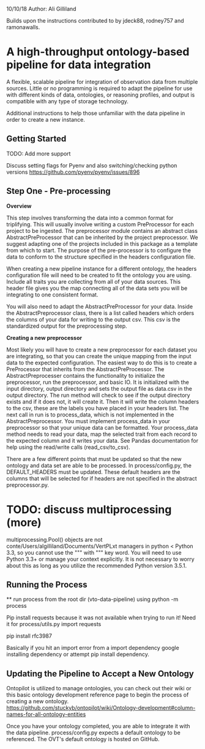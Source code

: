 10/10/18
Author: Ali Gilliland 

Builds upon the instructions contributed to by jdeck88, rodney757 and ramonawalls.

# A high-throughput ontology-based pipeline for data integration

A flexible, scalable pipeline for integration of observation data from multiple sources. Little or no programming is required to adapt the pipeline for use with different kinds of data, ontologies, or reasoning profiles, and output is compatible with any type of storage technology.

Additional instructions to help those unfamiliar with the data pipeline in order to create a new instance.

## Getting Started 
TODO: Add more support 

Discuss setting flags for Pyenv and also switching/checking python versions
https://github.com/pyenv/pyenv/issues/896

## Step One - Pre-processing

**Overview**

This step involves transforming the data into a common format for triplifying. This will usually involve writing a custom PreProcessor for each project to be ingested. The preprocessor module contains an abstract class AbstractPreProcessor that can be inherited by the project preprocessor. We suggest adapting one of the projects included in this package as a template from which to start. The purpose of the pre-processor is to configure the data to conform to the structure specified in the headers configuration file.

When creating a new pipeline instance for a different ontology, the headers configuration file will need to be created to fit the ontology you are using. Include all traits you are collecting from all of your data sources. This header file gives you the map connecting all of the data sets you will be integrating to one consistent format. 

You will also need to adapt the AbstractPreProcessor for your data. Inside the AbstractPreprocessor class, there is a list called headers which orders the columns of your data for writing to the output csv. This csv is the standardized output for the preprocessing step. 

**Creating a new preprocessor** 

Most likely you will have to create a new preprocessor for each dataset you are integrating, so that you can create the unique mapping from the input data to the expected configuration. The easiest way to do this is to create a PreProcessor that inherits from the AbstractPreProcessor. The AbstractPreprocesser contains the functionality to initialize the preprocessor, run the preprocessor, and basic IO. It is initialized with the input directory, output directory and sets the output file as data.csv in the output directory. The run method will check to see if the output directory exists and if it does not, it will create it. Then it will write the column headers to the csv, these are the labels you have placed in your headers list. The next call in run is to process_data, which is not implemented in the AbstractPreprocessor. You must implement process_data in your preprocessor so that your unique data can be formatted. Your process_data method needs to read your data, map the selected trait from each record to the expected column and it writes your data. See Pandas documentation for help using the read/write calls (read_csv/to_csv).

There are a few different points that must be updated so that the new ontology and data set are able to be processed. In process/config.py, the DEFAULT_HEADERS must be updated. These default headers are the columns that will be selected for if headers are not specified in the abstract preprocessor.py. 


# TODO: discuss multiprocessing (more)  
multiprocessing.Pool() objects are not conte/Users/algilliland/Documents/VertPLxt managers in python < Python 3.3, so you cannot use the """ with """ key word. You will need to use Python 3.3+ or manage your context explicitly. It is not necessary to worry about this as long as you utilize the recommended Python version 3.5.1.  

## Running the Process

**
run process from the root dir (vto-data-pipeline) using python -m process 

Pip install requests because it was not available when trying to run it! Need it for process/utils.py import requests 

pip install rfc3987

Basically if you hit an import error from a import dependency google installing dependency or attempt pip install dependency. 


## Updating the Pipeline to Accept a New Ontology 

Ontopilot is utilized to manage ontologies, you can check out their wiki or this basic ontology development reference page to begin the process of creating a new ontology. https://github.com/stuckyb/ontopilot/wiki/Ontology-development#column-names-for-all-ontology-entities

Once you have your ontology completed, you are able to integrate it with the data pipeline. process/config.py expects a default ontology to be referenced. The OVT's default ontology is hosted on GitHub. 



